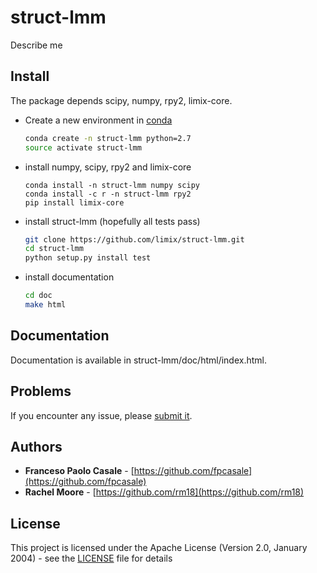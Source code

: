 # struct-lmm

Describe me

## Install

The package depends scipy, numpy, rpy2, limix-core.

- Create a new environment in [conda](https://conda.io/docs/index.html)
  ```bash
  conda create -n struct-lmm python=2.7
  source activate struct-lmm
  ```

- install numpy, scipy, rpy2 and limix-core
  ```
  conda install -n struct-lmm numpy scipy
  conda install -c r -n struct-lmm rpy2
  pip install limix-core
  ```

- install struct-lmm (hopefully all tests pass)
  ```bash
  git clone https://github.com/limix/struct-lmm.git
  cd struct-lmm
  python setup.py install test
  ```

- install documentation
  ```bash
  cd doc
  make html
  ```
  

## Documentation

Documentation is available in struct-lmm/doc/html/index.html.

## Problems

If you encounter any issue, please [submit it](https://github.com/limix/struct-lmm/issues).

## Authors

* **Franceso Paolo Casale** - [https://github.com/fpcasale](https://github.com/fpcasale)
* **Rachel Moore** - [https://github.com/rm18](https://github.com/rm18)

## License

This project is licensed under the Apache License (Version 2.0, January 2004) -
see the [LICENSE](LICENSE) file for details

